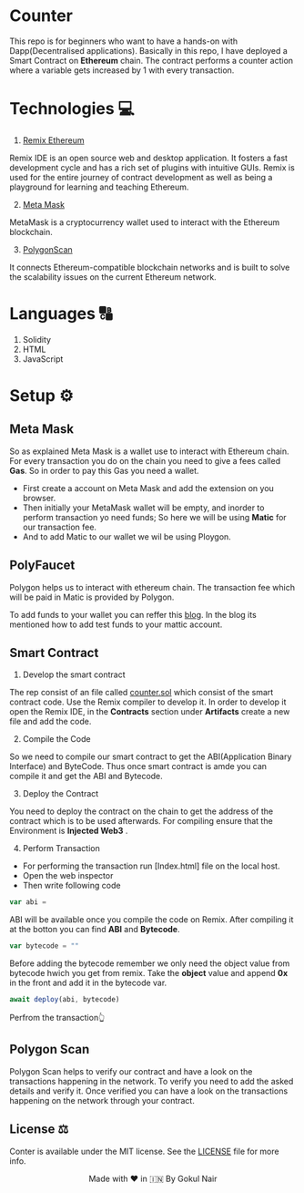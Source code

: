 # Counter 
This repo is for beginners who want to have a hands-on with Dapp(Decentralised applications). Basically in this repo, I have deployed a Smart Contract on **Ethereum** chain. The contract performs a counter action where a variable gets increased by 1 with every transaction.  

# Technologies 💻
1. [Remix Ethereum](https://remix.ethereum.org)

Remix IDE is an open source web and desktop application. It fosters a fast development cycle and has a rich set of plugins with intuitive GUIs. Remix is used for the entire journey of contract development as well as being a playground for learning and teaching Ethereum.

2. [Meta Mask](https://chrome.google.com/webstore/detail/metamask/nkbihfbeogaeaoehlefnkodbefgpgknn?hl=en)

MetaMask is a cryptocurrency wallet used to interact with the Ethereum blockchain.

3. [PolygonScan](https://polygonscan.com)

It connects Ethereum-compatible blockchain networks and is built to solve the scalability issues on the current Ethereum network.

# Languages 🔠
1. Solidity 
2. HTML
3. JavaScript
 
# Setup ⚙️
## Meta Mask

So as explained Meta Mask is a wallet use to interact with Ethereum chain. For every transaction you do on the chain you need to give a fees called **Gas**. So in order to pay this Gas you need a wallet.

* First create a account on Meta Mask and add the extension on you browser.
* Then initially your MetaMask wallet will be empty, and inorder to perform transaction yo need funds; So here we will be using **Matic** for our transaction fee.
* And to add Matic to our wallet we wil be using Ploygon.

## PolyFaucet

Polygon helps us to interact with ethereum chain. The transaction fee which will be paid in Matic is provided by Polygon. 

To add funds to your wallet you can reffer this [blog](https://blog.pods.finance/guide-connecting-mumbai-testnet-to-your-metamask-87978071aca8). In the blog its mentioned how to add test funds to your mattic account. 


## Smart Contract
1. Develop the smart contract

The rep consist of an file called [counter.sol](https://github.com/gokulnair2001/Counter-DApp/blob/master/index.html) which consist of the smart contract code. Use the Remix compiler to develop it. In order to develop it open the Remix IDE, in the **Contracts** section under **Artifacts** create a new file and add the code.

2. Compile the Code

So we need to compile our smart contract to get the ABI(Application Binary Interface) and ByteCode. Thus once smart contract is amde you can compile it and get the ABI and Bytecode.

3. Deploy the Contract

You need to deploy the contract on the chain to get the address of the contract which is to be used afterwards. For compiling ensure that the Environment is **Injected Web3** .

4. Perform Transaction

* For performing the transaction run [Index.html] file on the local host.
* Open the web inspector
* Then write following code

```js
var abi = 
```
ABI will be available once you compile the code on Remix. After compiling it at the botton you can find **ABI** and **Bytecode**.

```js
var bytecode = ""
```
Before adding the bytecode remember we only need the object value from bytecode hwich you get from remix. Take the **object** value and append **0x** in the front and add it in the bytecode var.

``` js
await deploy(abi, bytecode)
```
Perfrom the transaction👆

## Polygon Scan

Polygon Scan helps to verify our contract and have a look on the transactions happening in the network. To verify you need to add the asked details and verify it. Once verified you can have a look on the transactions happening on the network through your contract. 

## License ⚖️

Conter is available under the MIT license. See the [LICENSE](https://github.com/gokulnair2001/ConfettiKit/blob/master/LICENSE) file for more info.

<p align="center" width="100%">
   Made with ❤️ in 🇮🇳 By Gokul Nair   
</p>

